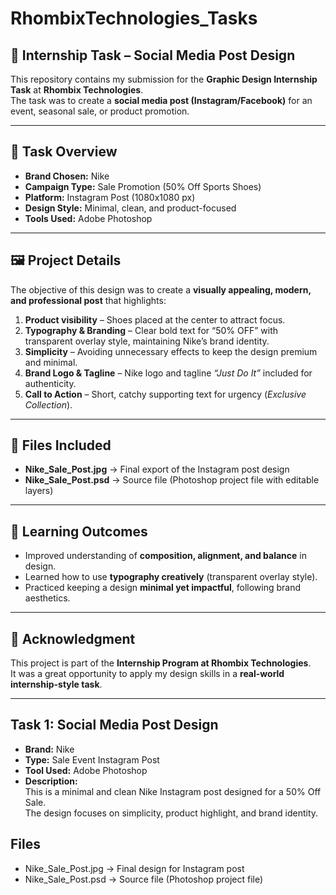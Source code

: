
# RhombixTechnologies_Tasks

## 📌 Internship Task – Social Media Post Design
This repository contains my submission for the **Graphic Design Internship Task** at **Rhombix Technologies**.  
The task was to create a **social media post (Instagram/Facebook)** for an event, seasonal sale, or product promotion.  

---

## 🎨 Task Overview
- **Brand Chosen:** Nike  
- **Campaign Type:** Sale Promotion (50% Off Sports Shoes)  
- **Platform:** Instagram Post (1080x1080 px)  
- **Design Style:** Minimal, clean, and product-focused  
- **Tools Used:** Adobe Photoshop  

---

## 🖼️ Project Details
The objective of this design was to create a **visually appealing, modern, and professional post** that highlights:  
1. **Product visibility** – Shoes placed at the center to attract focus.  
2. **Typography & Branding** – Clear bold text for “50% OFF” with transparent overlay style, maintaining Nike’s brand identity.  
3. **Simplicity** – Avoiding unnecessary effects to keep the design premium and minimal.  
4. **Brand Logo & Tagline** – Nike logo and tagline *“Just Do It”* included for authenticity.  
5. **Call to Action** – Short, catchy supporting text for urgency (*Exclusive Collection*).  

---

## 📂 Files Included
- **Nike_Sale_Post.jpg** → Final export of the Instagram post design  
- **Nike_Sale_Post.psd** → Source file (Photoshop project file with editable layers)  

---

## 🚀 Learning Outcomes
- Improved understanding of **composition, alignment, and balance** in design.  
- Learned how to use **typography creatively** (transparent overlay style).  
- Practiced keeping a design **minimal yet impactful**, following brand aesthetics.  

---

## 📢 Acknowledgment
This project is part of the **Internship Program at Rhombix Technologies**.  
It was a great opportunity to apply my design skills in a **real-world internship-style task**.  

---

## Task 1: Social Media Post Design
- **Brand:** Nike
- **Type:** Sale Event Instagram Post
- **Tool Used:** Adobe Photoshop
- **Description:**  
  This is a minimal and clean Nike Instagram post designed for a 50% Off Sale.  
  The design focuses on simplicity, product highlight, and brand identity.  

## Files
- Nike_Sale_Post.jpg → Final design for Instagram post  
- Nike_Sale_Post.psd → Source file (Photoshop project file)
